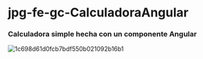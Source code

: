 # jpg-fe-gc-CalculadoraAngular

### Calculadora simple hecha con un componente Angular


![1c698d61d0fcb7bdf550b021092b16b1](https://github.com/GitJanPlata/jpg-fe-gc-CalculadoraAngular/assets/96839905/544bd3c3-ae7e-4437-a5e9-e20b527112ee)
